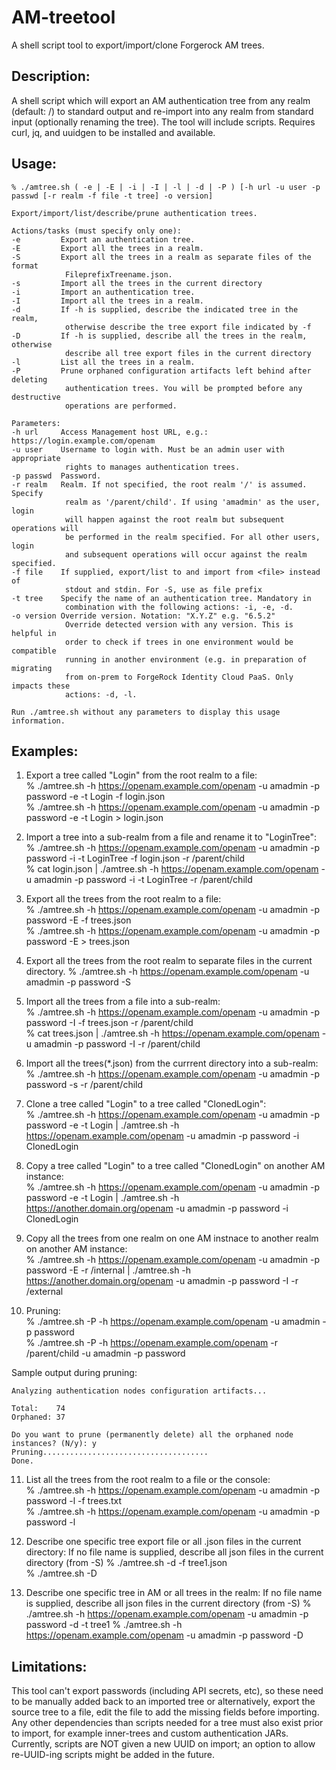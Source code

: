 # AM-treetool
A shell script tool to export/import/clone Forgerock AM trees.

## Description:
A shell script which will export an AM authentication tree from any realm (default: /) to standard output and re-import into any realm from standard input (optionally renaming the tree). The tool will include scripts. Requires curl, jq, and uuidgen to be installed and available.


## Usage: 
    % ./amtree.sh ( -e | -E | -i | -I | -l | -d | -P ) [-h url -u user -p passwd [-r realm -f file -t tree] -o version]

    Export/import/list/describe/prune authentication trees.

    Actions/tasks (must specify only one):
    -e         Export an authentication tree.
    -E         Export all the trees in a realm.
    -S         Export all the trees in a realm as separate files of the format
                FileprefixTreename.json.
    -s         Import all the trees in the current directory
    -i         Import an authentication tree.
    -I         Import all the trees in a realm.
    -d         If -h is supplied, describe the indicated tree in the realm,
                otherwise describe the tree export file indicated by -f
    -D         If -h is supplied, describe all the trees in the realm, otherwise
                describe all tree export files in the current directory
    -l         List all the trees in a realm.
    -P         Prune orphaned configuration artifacts left behind after deleting
                authentication trees. You will be prompted before any destructive
                operations are performed.

    Parameters:
    -h url     Access Management host URL, e.g.: https://login.example.com/openam
    -u user    Username to login with. Must be an admin user with appropriate
                rights to manages authentication trees.
    -p passwd  Password.
    -r realm   Realm. If not specified, the root realm '/' is assumed. Specify
                realm as '/parent/child'. If using 'amadmin' as the user, login
                will happen against the root realm but subsequent operations will
                be performed in the realm specified. For all other users, login
                and subsequent operations will occur against the realm specified.
    -f file    If supplied, export/list to and import from <file> instead of
                stdout and stdin. For -S, use as file prefix
    -t tree    Specify the name of an authentication tree. Mandatory in
                combination with the following actions: -i, -e, -d.
    -o version Override version. Notation: "X.Y.Z" e.g. "6.5.2"
                Override detected version with any version. This is helpful in
                order to check if trees in one environment would be compatible 
                running in another environment (e.g. in preparation of migrating
                from on-prem to ForgeRock Identity Cloud PaaS. Only impacts these
                actions: -d, -l.

    Run ./amtree.sh without any parameters to display this usage information.

## Examples:
1) Export a tree called "Login" from the root realm to a file:  
    % ./amtree.sh -h https://openam.example.com/openam -u amadmin -p password -e -t Login -f login.json  
    % ./amtree.sh -h https://openam.example.com/openam -u amadmin -p password -e -t Login > login.json  
  
2) Import a tree into a sub-realm from a file and rename it to "LoginTree":  
    % ./amtree.sh -h https://openam.example.com/openam -u amadmin -p password -i -t LoginTree -f login.json -r /parent/child  
    % cat login.json | ./amtree.sh -h https://openam.example.com/openam -u amadmin -p password -i -t LoginTree -r /parent/child  
  
3) Export all the trees from the root realm to a file:  
    % ./amtree.sh -h https://openam.example.com/openam -u amadmin -p password -E -f trees.json  
    % ./amtree.sh -h https://openam.example.com/openam -u amadmin -p password -E > trees.json  
  
4) Export all the trees from the root realm to separate files in the current directory. 
    % ./amtree.sh -h https://openam.example.com/openam -u amadmin -p password -S  
  
5) Import all the trees from a file into a sub-realm:  
    % ./amtree.sh -h https://openam.example.com/openam -u amadmin -p password -I -f trees.json -r /parent/child  
    % cat trees.json | ./amtree.sh -h https://openam.example.com/openam -u amadmin -p password -I -r /parent/child  
  
6) Import all the trees(*.json) from the currrent directory into a sub-realm:  
    % ./amtree.sh -h https://openam.example.com/openam -u amadmin -p password -s -r /parent/child  
  
7) Clone a tree called "Login" to a tree called "ClonedLogin":  
    % ./amtree.sh -h https://openam.example.com/openam -u amadmin -p password -e -t Login | ./amtree.sh -h https://openam.example.com/openam -u amadmin -p password -i ClonedLogin  
  
8) Copy a tree called "Login" to a tree called "ClonedLogin" on another AM instance:  
    % ./amtree.sh -h https://openam.example.com/openam -u amadmin -p password -e -t Login | ./amtree.sh -h https://another.domain.org/openam -u amadmin -p password -i ClonedLogin  
  
9) Copy all the trees from one realm on one AM instnace to another realm on another AM instance:  
    % ./amtree.sh -h https://openam.example.com/openam -u amadmin -p password -E -r /internal | ./amtree.sh -h https://another.domain.org/openam -u amadmin -p password -I -r /external  
  
10) Pruning:  
    % ./amtree.sh -P -h https://openam.example.com/openam -u amadmin -p password  
    % ./amtree.sh -P -h https://openam.example.com/openam -r /parent/child -u amadmin -p password  
  
   Sample output during pruning:  
       
    Analyzing authentication nodes configuration artifacts...  
       
    Total:    74  
    Orphaned: 37  
     
    Do you want to prune (permanently delete) all the orphaned node instances? (N/y): y  
    Pruning.....................................  
    Done.
  
11) List all the trees from the root realm to a file or the console:  
    % ./amtree.sh -h https://openam.example.com/openam -u amadmin -p password -l -f trees.txt  
    % ./amtree.sh -h https://openam.example.com/openam -u amadmin -p password -l
  
12) Describe one specific tree export file or all .json files in the current directory:
    If no file name is supplied, describe all json files in the current directory (from -S)
    % ./amtree.sh -d -f tree1.json  
    % ./amtree.sh -D
  
13) Describe one specific tree in AM or all trees in the realm:
    If no file name is supplied, describe all json files in the current directory (from -S)
    % ./amtree.sh -h https://openam.example.com/openam -u amadmin -p password -d -t tree1
    % ./amtree.sh -h https://openam.example.com/openam -u amadmin -p password -D

## Limitations:
This tool can't export passwords (including API secrets, etc), so these need to be manually added back to an imported tree or alternatively, export the source tree to a file, edit the file to add the missing fields before importing. Any other dependencies than scripts needed for a tree must also exist prior to import, for example inner-trees and custom authentication JARs. Currently, scripts are NOT given a new UUID on import; an option to allow re-UUID-ing scripts might be added in the future.
